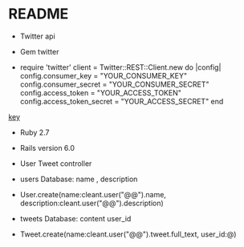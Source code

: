 # README

* Twitter api

* Gem twitter

* require 'twitter'
client = Twitter::REST::Client.new do |config|
  config.consumer_key        = "YOUR_CONSUMER_KEY"
  config.consumer_secret     = "YOUR_CONSUMER_SECRET"
  config.access_token        = "YOUR_ACCESS_TOKEN"
  config.access_token_secret = "YOUR_ACCESS_SECRET"
end

[key](https://developer.twitter.com/en/portal/projects-and-apps)


* Ruby 2.7

* Rails version 6.0

* User Tweet controller

* users Database: name , description
*   User.create(name:cleant.user("@@").name, description:cleant.user("@@").description) 

* tweets Database: content user_id
*   Tweet.create(name:cleant.user("@@").tweet.full_text, user_id:@) 







